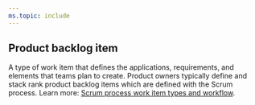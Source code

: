 ```yaml
---
ms.topic: include
---
```


## Product backlog item
A type of work item that defines the applications, requirements, and elements that teams plan to create. Product owners typically define and stack rank product backlog items which are defined with the Scrum process.  Learn more: [Scrum process work item types and workflow](/azure/devops/boards/work-items/guidance/scrum-process-workflow).   